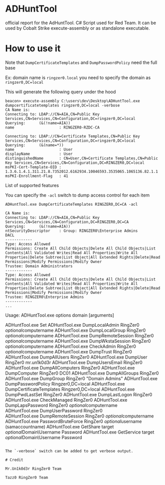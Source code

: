 # ADHuntTool
official report for the AdHuntTool. C# Script used for Red Team. It can be used by Cobalt Strike execute-assembly or as standalone executable.

# How to use it

Note that `DumpCertificateTemplates` and `DumpPasswordPolicy` need the full base 

Ex: domain name is `ringzer0.local` you need to specify the domain as `ringzer0,DC=local`

This will generate the following query under the hood

```
beacon> execute-assembly C:\users\dev\Desktop\ADHuntTool.exe dumpcertificatetemplates ringzer0,DC=local -verbose
CA Name is:
Connecting to: LDAP://CN=AIA,CN=Public Key Services,CN=Services,CN=Configuration,DC=ringzer0,DC=local
Querying:      (&(!name=AIA))
name                    : RINGZER0-RZDC-CA

Connecting to: LDAP://CN=Certificate Templates,CN=Public Key Services,CN=Services,CN=Configuration,DC=ringzer0,DC=local
Querying:      (&(name=*))
name                    : User
displayName             : User
distinguishedName       : CN=User,CN=Certificate Templates,CN=Public Key Services,CN=Services,CN=Configuration,DC=RINGZER0,DC=local
msPKI-Cert-Template-OID : 1.3.6.1.4.1.311.21.8.7352012.6162934.10046593.3535065.1065136.82.1.1
msPKI-Enrollment-Flag   : 41
```

List of supported features

You can specify the `-acl` switch to dump access control for each item

```
ADHuntTool.exe DumpCertificateTemplates RINGZER0,DC=CA -acl

CA Name is:
Connecting to: LDAP://CN=AIA,CN=Public Key Services,CN=Services,CN=Configuration,DC=RINGZER0,DC=CA
Querying:      (&(!name=AIA))
ntSecurityDescriptor    : Group: RINGZER0\Enterprise Admins
DACL
------------
Type: Access Allowed
Permissions: Create All Child Objects|Delete All Child Objects|List Contents|All Validated Writes|Read All Properties|Write All Properties|Delete Subtree|List Object|All Extended Rights|Delete|Read Permissions|Modify Permissions|Modify Owner
Trustee: Domain Administrators
------------
Type: Access Allowed
Permissions: Create All Child Objects|Delete All Child Objects|List Contents|All Validated Writes|Read All Properties|Write All Properties|Delete Subtree|List Object|All Extended Rights|Delete|Read Permissions|Modify Permissions|Modify Owner
Trustee: RINGZER0\Enterprise Admins
------------
...
```
Usage: ADHuntTool.exe options domain [arguments]

ADHuntTool.exe Set
ADHuntTool.exe DumpLocalAdmin RingZer0 *optional*computername
ADHuntTool.exe DumpLocalGroup RingZer0 *optional*computername
ADHuntTool.exe DumpRemoteSession RingZer0 *optional*computername
ADHuntTool.exe DumpWkstaSession RingZer0 *optional*computername
ADHuntTool.exe CheckAdmin RingZer0 *optional*computername
ADHuntTool.exe DumpTrust RingZer0
ADHuntTool.exe DumpAllUsers RingZer0
ADHuntTool.exe DumpUser RingZer0 mr.un1k0d3r
ADHuntTool.exe DumpUsersEmail RingZer0
ADHuntTool.exe DumpAllComputers RingZer0 
ADHuntTool.exe DumpComputer RingZer0 DC01
ADHuntTool.exe DumpAllGroups RingZer0
ADHuntTool.exe DumpGroup RingZer0 "Domain Admins"
ADHuntTool.exe DumpPasswordPolicy Ringzer0,DC=local
ADHuntTool.exe DumpCertificateTemplates Ringzer0,DC=local
ADHuntTool.exe DumpPwdLastSet RingZer0
ADHuntTool.exe DumpLastLogon RingZer0
ADHuntTool.exe CheckManaged RingZer0
ADHuntTool.exe DumpLapsPassword RingZer0 *optional*computername  
ADHuntTool.exe DumpUserPassword RingZer0   
ADHuntTool.exe DumpRemoteSession RingZer0  *optional*computername  
ADHuntTool.exe PasswordBruteForce RingZer0 *optional*username (samaccountname) 
ADHuntTool.exe GetShare target *optional*Domain\Username Password
ADHuntTool.exe GetService target *optional*Domain\Username Password
```

The `-verbose` switch can be added to get verbose output.

# Credit 

Mr.Un1k0d3r RingZer0 Team

Tazz0 RingZer0 Team
